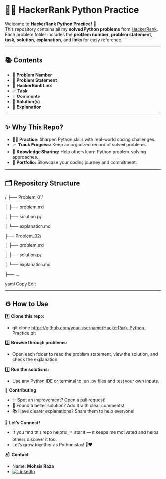 # 🐍✨ HackerRank Python Practice

Welcome to **HackerRank Python Practice!** 🚀  
This repository contains all my **solved Python problems** from [HackerRank](https://www.hackerrank.com/).  
Each problem folder includes the **problem number**, **problem statement**, **task**, **solution**, **explanation**, and **links** for easy reference.

---

## 📚 Contents

- 📌 **Problem Number**
- 📝 **Problem Statement**
- 🔗 **HackerRank Link**
- ✅ **Task**
- 💡 **Comments**
- 🧩 **Solution(s)**
- 📂 **Explanation**

---

## ✨ Why This Repo?

- 👨‍💻 **Practice:** Sharpen Python skills with real-world coding challenges.
- 📈 **Track Progress:** Keep an organized record of solved problems.
- 🧠 **Knowledge Sharing:** Help others learn Python problem-solving approaches.
- 💼 **Portfolio:** Showcase your coding journey and commitment.

---

## 🗂️ Repository Structure

/
├── Problem_01/

│ ├── problem.md

│ ├── solution.py

│ └── explanation.md

├── Problem_02/

│ ├── problem.md

│ ├── solution.py

│ └── explanation.md

├── ...

yaml
Copy
Edit

---

## ⚙️ How to Use

1️⃣ **Clone this repo:**
- git clone https://github.com/your-username/HackerRank-Python-Practice.git

2️⃣ **Browse through problems:**
- Open each folder to read the problem statement, view the solution, and check the explanation.

3️⃣ **Run the solutions:**
- Use any Python IDE or terminal to run .py files and test your own inputs.

🤝 **Contributing**
- ✨ Spot an improvement? Open a pull request!
- 🚀 Found a better solution? Add it with clear comments!
- 📚 Have clearer explanations? Share them to help everyone!

🌟 **Let’s Connect!**
- If you find this repo helpful, ⭐️ star it — it keeps me motivated and helps others discover it too.
- Let’s grow together as Pythonistas! 🐍❤️

📬 **Contact**
- Name: **Mohsin Raza**
- [![LinkedIn](https://img.shields.io/badge/LinkedIn-0077B5?style=for-the-badge&logo=linkedin&logoColor=white)](https://www.linkedin.com/in/mohsin--raza)

